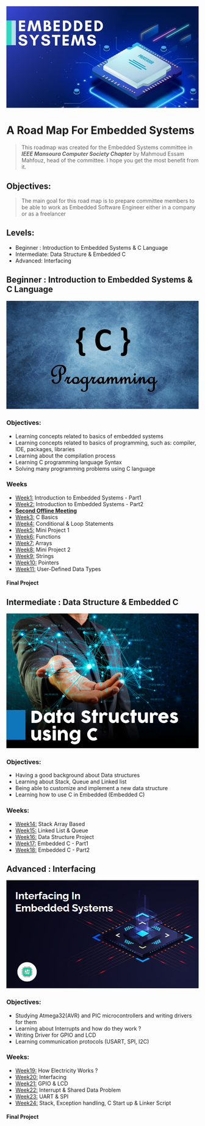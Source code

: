 <div style="display: flex;align-items:center;">
  <div><img src="Resources/Embedded_System_Intro_Types_Applications_Architecture_and_Examples.jpg" width="100%"/></div>
</div>

# A Road Map For Embedded Systems

>This roadmap was created for the Embedded Systems committee in ***IEEE Mansoura Computer Society Chapter*** by Mahmoud Essam Mahfouz, head of the committee. I hope you get the most benefit from it.


## Objectives:

>The main goal for this road map is to prepare committee members to be able to work as Embedded Software Engineer either in a company or as a freelancer

## Levels:


- Beginner : Introduction to Embedded Systems & C Language
- Intermediate: Data Structure & Embedded C
- Advanced: Interfacing

## Beginner : Introduction to Embedded Systems & C Language
<div style="display: flex;align-items:center;">
  <div><img src="Resources/C_Language.jpg" width="100%"/></div>
</div>


### Objectives:
- Learning concepts related to basics of embedded systems 
- Learning concepts related to basics of programming, such as: compiler, IDE, packages, libraries
- Learning about the compilation process
- Learning C programming language Syntax
- Solving many programming problems using C language
### Weeks
- [Week1:](Weeks/Week1.md) Introduction to Embedded Systems - Part1
- [Week2:](Weeks/Week2.md) Introduction to Embedded Systems - Part2
- [**Second Offline Meeting**](Weeks/2nd%20Offline%20Meeting.md)
- [Week3:](Weeks/Week3.md) C Basics
- [Week4:](Weeks/Week4.md) Conditional & Loop Statements 
- [Week5:](Weeks/Week5.md) Mini Project 1
- [Week6:](Weeks/Week6.md) Functions
- [Week7:](Weeks/Week7.md) Arrays
- [Week8:](Weeks/Week8.md) Mini Project 2
- [Week9:](Weeks/Week9.md) Strings
- [Week10:](Weeks/Week10.md) Pointers
- [Week11:](Weeks/Week11.md) User-Defined Data Types

#### Final Project
## Intermediate : Data Structure & Embedded C
<div style="display: flex;align-items:center;">
  <div><img src="Resources/Data%20Structures%20new.png" width="100%"/></div>
</div>

### Objectives:
- Having a good background about Data structures
- Learning about Stack, Queue and Linked list
- Being able to customize and implement a new data structure
- Learning how to use C in Embedded (Embedded C)

### Weeks: 
- [Week14:](Weeks/Week14.md) Stack Array Based 
- [Week15:](Weeks/Week15.md) Linked List & Queue
- [Week16:](Weeks/Week16.md) Data Structure Project
- [Week17:](Weeks/Week17.md) Embedded C - Part1
- [Week18:](Weeks/Week18.md) Embedded C - Part2

## Advanced : Interfacing
<div style="display: flex;align-items:center;">
  <div><img src="Resources/Interfacing%20New.PNG" width="100%"/></div>
</div>

### Objectives:
- Studying Atmega32(AVR) and PIC microcontrollers and writing drivers for them
- Learning about Interrupts and how do they work ?
- Writing Driver for GPIO and LCD
- Learning communication protocols (USART, SPI, I2C)

### Weeks:
- [Week19:](Weeks/Week19.md) How Electricity Works ?
- [Week20:](Weeks/Week20.md) Interfacing 
- [Week21:](Weeks/Week21.md) GPIO & LCD
- [Week22:](Weeks/Week22.md) Interrupt & Shared Data Problem
- [Week23:](Weeks/Week23.md) UART & SPI
- [Week24:](Weeks/Week24.md) Stack, Exception handling, C Start up & Linker Script

#### Final Project
